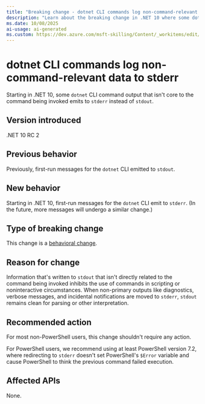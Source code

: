 ```yaml
---
title: "Breaking change - dotnet CLI commands log non-command-relevant data to stderr"
description: "Learn about the breaking change in .NET 10 where some dotnet CLI commands log verbose and non-command-relevant data to stderr instead of stdout."
ms.date: 10/08/2025
ai-usage: ai-generated
ms.custom: https://dev.azure.com/msft-skilling/Content/_workitems/edit/494515
---
```


# dotnet CLI commands log non-command-relevant data to stderr

Starting in .NET 10, some `dotnet` CLI command output that isn't core to the command being invoked emits to `stderr` instead of `stdout`.

## Version introduced

.NET 10 RC 2

## Previous behavior

Previously, first-run messages for the `dotnet` CLI emitted to `stdout`.

## New behavior

Starting in .NET 10, first-run messages for the `dotnet` CLI emit to `stderr`. (In the future, more messages will undergo a similar change.)

## Type of breaking change

This change is a [behavioral change](../../categories.md#behavioral-change).

## Reason for change

Information that's written to `stdout` that isn't directly related to the command being invoked inhibits the use of commands in scripting or noninteractive circumstances. When non-primary outputs like diagnostics, verbose messages, and incidental notifications are moved to `stderr`, `stdout` remains clean for parsing or other interpretation.

## Recommended action

For most non-PowerShell users, this change shouldn't require any action.

For PowerShell users, we recommend using at least PowerShell version 7.2, where redirecting to `stderr` doesn't set PowerShell's `$Error` variable and cause PowerShell to think the previous command failed execution.

## Affected APIs

None.
